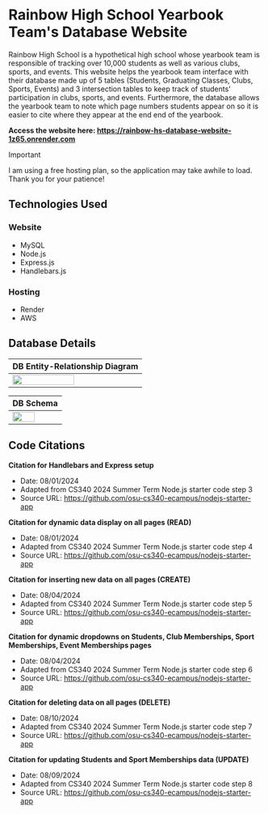 # Rainbow High School Yearbook Team's Database Website

Rainbow High School is a hypothetical high school whose yearbook team is responsible of tracking over 10,000 students as well as various clubs, sports, and events. This website helps the yearbook team interface with their database made up of 5 tables (Students, Graduating Classes, Clubs, Sports, Events) and 3 intersection tables to keep track of students' participation in clubs, sports, and events. Furthermore, the database allows the yearbook team to note which page numbers students appear on so it is easier to cite where they appear at the end end of the yearbook. 

**Access the website here: https://rainbow-hs-database-website-1z65.onrender.com**
> [!IMPORTANT]
> I am using a free hosting plan, so the application may take awhile to load. Thank you for your patience!

## Technologies Used
### Website
- MySQL
- Node.js
- Express.js
- Handlebars.js
### Hosting
- Render
- AWS

## Database Details
| DB Entity-Relationship Diagram | 
| :------------------------------ |
|<img src="https://github.com/user-attachments/assets/34b84a6a-78f7-4c41-a5ae-dbab3e3ac05e" width=70%/> |

| DB Schema |
| :------------------------------ |
|<img src="https://github.com/user-attachments/assets/89dea488-e9e0-4af4-b6cb-464a76567741" width=70%/>|


## Code Citations
**Citation for Handlebars and Express setup**
- Date: 08/01/2024
- Adapted from CS340 2024 Summer Term Node.js starter code step 3
- Source URL: https://github.com/osu-cs340-ecampus/nodejs-starter-app

**Citation for dynamic data display on all pages (READ)**
- Date: 08/01/2024
- Adapted from CS340 2024 Summer Term Node.js starter code step 4
- Source URL: https://github.com/osu-cs340-ecampus/nodejs-starter-app

**Citation for inserting new data on all pages (CREATE)**
- Date: 08/04/2024
- Adapted from CS340 2024 Summer Term Node.js starter code step 5
- Source URL: https://github.com/osu-cs340-ecampus/nodejs-starter-app

**Citation for dynamic dropdowns on Students, Club Memberships, Sport Memberships, Event Memberships pages**
- Date: 08/04/2024
- Adapted from CS340 2024 Summer Term Node.js starter code step 6
- Source URL: https://github.com/osu-cs340-ecampus/nodejs-starter-app

**Citation for deleting data on all pages (DELETE)**
- Date: 08/10/2024
- Adapted from CS340 2024 Summer Term Node.js starter code step 7
- Source URL: https://github.com/osu-cs340-ecampus/nodejs-starter-app

**Citation for updating Students and Sport Memberships data (UPDATE)**
- Date: 08/09/2024
- Adapted from CS340 2024 Summer Term Node.js starter code step 8
- Source URL: https://github.com/osu-cs340-ecampus/nodejs-starter-app
